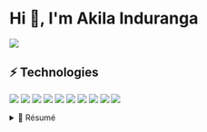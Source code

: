 <h1 align="left">
    Hi 👋, I'm Akila Induranga
</h1>

<p align="left">
    <a href="https://www.linkedin.com/in/akila-i">
        <img src="https://img.shields.io/badge/LinkedIn-0077B5?style=for-the-badge&logo=linkedin&logoColor=white" />
    </a>
</p>

<h2 align="left">
    ⚡ Technologies
</h2>

<p align="left">
    <img src="https://img.shields.io/badge/-Python-FFD43B?style=flat-square&logo=Python&logoColor=blue" />
    <img src="https://img.shields.io/badge/-JavaScript-323330?style=flat-square&logo=javascript" />
    <img src="https://img.shields.io/badge/-Nodejs-black?style=flat-square&logo=Node.js" />
    <img src="https://img.shields.io/badge/git-E44C30?style=flat-squar&logo=git&logoColor=white" />
    <img src="https://img.shields.io/badge/-MySQL-black?style=flat-square&logo=mysql&logoColor=white" />
    <img src="https://img.shields.io/badge/PHP-777BB4?style=flat-square&logo=php&logoColor=white" />
    <img src="https://img.shields.io/badge/React-20232A?style=flat-square&logo=react&logoColor=61DAFB" />
    <img src="https://img.shields.io/badge/SQLite-07405E?style=flat-square&logo=sqlite&logoColor=white" />
    <img src="https://img.shields.io/badge/-Java-ED8B00?style=flat-square&logo=java" />
    <img src="https://img.shields.io/badge/-GitHub-181717?style=flat-square&logo=github" />
</p>


<details>
<summary>📃 Résumé</summary>

## Projects

<!--
<img align="right" src="https://img.shields.io/badge/MySQL-005C84?logo=mysql&logoColor=white" />
<img align="right" src="https://img.shields.io/badge/Symfony-000000?logo=Symfony&logoColor=white" />
<img align="right" src="https://img.shields.io/badge/PHP-777BB4?logo=php&logoColor=white" />
-->

- 👨‍💻 Person Verification Digital Platform\
📅 2022 (Ongoing)\
📍 Semester 5 Software Engineering Group Project

<!--
<img align="right" src="https://img.shields.io/badge/MySQL-005C84?logo=mysql&logoColor=white" />
<img align="right" src="https://img.shields.io/badge/PHP-777BB4?logo=php&logoColor=white" />
-->

- 👨‍💻 News Website\
📅 2022\
📍 Semester 4 Software Engineering Group Project

<!--
<img align="right" src="https://img.shields.io/badge/MySQL-005C84?logo=mysql&logoColor=white" />
<img align="right" src="https://img.shields.io/badge/PHP-777BB4?logo=php&logoColor=white" />
-->

- 👨‍💻 Human Resource Management System\
📅 2022\
📍 Semester 4 Database Management Systems Group Project

<!--
<img align="right" src="https://img.shields.io/badge/C%2B%2B-00599C?logo=c%2B%2B&logoColor=white" />
<img align="right" src="https://img.shields.io/badge/Qt-41CD52?logo=Qt&logoColor=white" />
-->

- 👨‍💻 Driver Assistant System\
📅 2022\ 
📍 Semester 4 Programming Challenge Group Project

</details>
